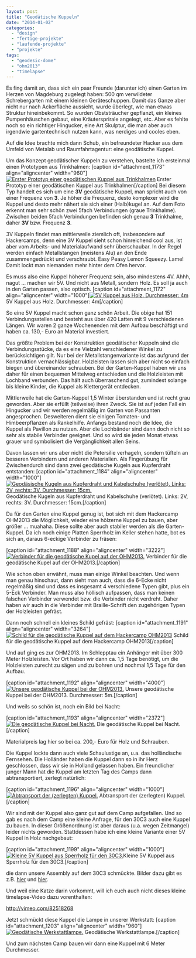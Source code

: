 ```yaml
---
layout: post
title: "Geodätische Kuppeln"
date: "2014-01-02"
categories: 
  - "design"
  - "fertige-projekte"
  - "laufende-projekte"
  - "projekte"
tags: 
  - "geodesic-dome"
  - "ohm2013"
  - "timelapse"
---
```


Es fing damit an, dass sich ein paar Freunde (darunter ich) einen Garten im Herzen von Magdeburg zugelegt haben: 500 qm verwildeter Schrebergarten mit einem kleinen Geräteschuppen. Damit das Ganze aber nicht nur nach Ackerfläche aussieht, wurde überlegt, wie man etwas Struktur hineinbekommt. So wurden Obststräucher gepflanzt, ein kleines Pumpenhäuschen gebaut, eine Kräutersprirale angelegt, etc. Aber es fehlte noch so ein richtiger Hingucker, eine Art Skulptur, die man aber auch irgendwie gartentechnisch nutzen kann, was nerdiges und cooles eben.

Auf die Idee brachte mich dann Schub, ein befreundeter Hacker aus dem Umfeld von Metalab und Raumfahrtagentur: eine geodätische Kuppel.

Um das Konzept geodätischer Kuppeln zu verstehen, bastelte ich ersteinmal einen Prototypen aus Trinkhalmen: [caption id="attachment_1173" align="aligncenter" width="960"][![Erster Prototyp einer geodätischen Kuppel aus Trinkhalmen](images/geodesicdome_poc1.jpg)](http://www.netz39.de/wp_Jq37/wp-content/uploads/2014/01/geodesicdome_poc1.jpg) Erster Prototyp einer geodätischen Kuppel aus Trinkhalmen[/caption] Bei diesem Typ handelt es sich um eine **3V** geodätische Kuppel, man spricht auch von einer Frequenz von **3**. Je höher die Frequenz, desto komplexer wird die Kuppel und desto mehr nähert sie sich einer (Halb)kugel an. Auf dem Foto erkennt man sehr schön zwei 5fach Verbindungen (graue Trinkhalme). Zwischen beiden 5fach Verbindungen befinden sich genau **3** Trinkhalme, daher **3V** bzw. Frequenz **3**.

3V Kuppeln findet man mittlerweile ziemlich oft, insbesondere auf Hackercamps, denn eine 3V Kuppel sieht schon hinreichend cool aus, ist aber vom Arbeits- und Materialaufwand sehr überschaubar. In der Regel werden einfach Metallstangen (meistens Alu) an den Ende zusammengedrückt und verschraubt. Easy Peasy Lemon Squeezy. Lame! Damit lockt man niemanden mehr hinter dem Ofen hervor.

Es muss also eine Kuppel höherer Frequenz sein, also mindestens 4V. Ahhh, nagut ... machen wir 5V. Und nicht aus Metall, sondern Holz. Es soll ja auch in den Garten passen, also optisch. [caption id="attachment_1172" align="aligncenter" width="1000"][![5V Kuppel aus Holz. Durchmesser: 4m](images/geodesicdome_garden.jpg)](http://www.netz39.de/wp_Jq37/wp-content/uploads/2014/01/geodesicdome_garden.jpg) 5V Kuppel aus Holz. Durchmesser: 4m[/caption]

So eine 5V Kuppel macht schon ganz schön Arbeit. Die obige hat 151 Verbindungsstellen und besteht aus über 420 Latten mit 9 verschiedenen Längen. Wir waren 2 ganze Wochenenden mit dem Aufbau beschäftigt und haben ca. 130,- Euro an Material investiert.

Das größte Problem bei der Konstruktion geodätischer Kuppeln sind die Verbindungsstücke, da es eine Vielzahl verschiedener Winkel zu berücksichtigen gilt. Nur bei der Metallstangenvariante ist das aufgrund der Konstruktion vernachlässigbar. Holzleisten lassen sich aber nicht so einfach biegen und übereinander schrauben. Bei der Garten-Kuppel haben wir uns daher für einen bequemen Mittelweg entschieden und die Holzleisten mit Lochband verbunden. Das hält auch überraschend gut, zumindest solange bis kleine Kinder, die Kuppel als Klettergerät entdecken.

Mittlerweile hat die Garten-Kuppel 1,5 Winter überstanden und ist recht grau geworden. Aber sie erfüllt (teilweise) ihren Zweck. Sie ist auf jeden Fall ein Hingucker und wir werden regelmäßig im Garten von Passanten angesprochen. Desweiteren dient sie einigen Tomaten- und Himbeerpflanzen als Rankelhilfe. Anfangs bestand noch die Idee, die Kuppel als Pavillon zu nutzen. Aber die Lochbänder sind dann doch nicht so sehr als stabile Verbinder geeignet. Und so wird sie jeden Monat etwas grauer und symbolisiert die Vergänglichkeit allen Seins.

Davon lassen wir uns aber nicht die Petersilie verhageln, sondern tüfteln an besseren Verbindern und anderen Materialien. Als Fingerübung für Zwischendurch sind dann zwei geodätische Kugeln aus Kupferdraht entstanden: [caption id="attachment_1184" align="aligncenter" width="1000"][![Geodäsische Kugeln aus Kupferdraht und Kabelschuhe (verlötet). Links: 2V, rechts: 3V. Durchmesser: 15cm.](images/geodesic_spheres.jpg)](http://www.netz39.de/wp_Jq37/wp-content/uploads/2014/01/geodesic_spheres.jpg) Geodätische Kugeln aus Kupferdraht und Kabelschuhe (verlötet). Links: 2V, rechts: 3V. Durchmesser: 15cm.[/caption]

Da für den Garten eine Kuppel genug ist, bot sich mit dem Hackercamp OHM2013 die Möglichkeit, wieder eine hölzerne Kuppel zu bauen, aber größer ... muahaha. Diese sollte aber auch stabiler werden als die Garten-Kuppel. Da ich noch einige Platten Sperrholz im Keller stehen hatte, bot es sich an, daraus 6-eckige Verbinder zu fräsen:

[caption id="attachment_1188" align="aligncenter" width="3222"][![Verbinder für die geodätische Kupel auf der OHM2013.](images/20130720-181449.jpg)](http://www.netz39.de/wp_Jq37/wp-content/uploads/2014/01/20130720-181449.jpg) Verbinder für die geodätische Kupel auf der OHM2013.[/caption]

Wie schon oben erwähnt, muss man einige Winkel beachten. Und wenn man genau hinschaut, dann sieht man auch, dass die 6-Ecke nicht regelmäßig sind und dass es insgesamt 4 verschiedene Typen gibt, plus ein 5-Eck Verbinder. Man muss also höllisch aufpassen, dass man keinen falschen Verbinder verwendet bzw. die Verbinder nicht verdreht. Daher haben wir auch in die Verbinder mit Braille-Schrift den zugehörigen Typen der Holzleisten gefräst.

Dann noch schnell ein kleines Schild gefräst: [caption id="attachment_1191" align="aligncenter" width="3264"][![Schild für die geodätische Kuppel auf dem Hackercamp OHM2013](images/20130724-190308.jpg)](http://www.netz39.de/wp_Jq37/wp-content/uploads/2014/01/20130724-190308.jpg) Schild für die geodätische Kuppel auf dem Hackercamp OHM2013[/caption]

Und auf ging es zur OHM2013. Im Schlepptau ein Anhänger mit über 300 Meter Holzleisten. Vor Ort haben wir dann ca. 1,5 Tage benötigt, um die Holzleisten zurecht zu sägen und zu bohren und nochmal 1,5 Tage für den Aufbau.

[caption id="attachment_1192" align="aligncenter" width="4000"][![Unsere geodätische Kuppel bei der OHM2013.](images/20130731-143710.jpg)](http://www.netz39.de/wp_Jq37/wp-content/uploads/2014/01/20130731-143710.jpg) Unsere geodätische Kuppel bei der OHM2013. Durchmesser: 5m.[/caption]

Und weils so schön ist, noch ein Bild bei Nacht:

[caption id="attachment_1193" align="aligncenter" width="2372"][![Die geodätische Kuppel bei Nacht.](images/20130731-220605.jpg)](http://www.netz39.de/wp_Jq37/wp-content/uploads/2014/01/20130731-220605.jpg) Die geodätische Kuppel bei Nacht.[/caption]

Materialpreis lag hier so bei ca. 200,- Euro für Holz und Schrauben.

Die Kuppel lockte dann auch viele Schaulustige an, u.a. das holländische Fernsehen. Die Holländer haben die Kuppel dann so in ihr Herz geschlossen, dass wir sie in Holland gelassen haben. Ein freundlicher junger Mann hat die Kuppel am letzten Tag des Camps dann abtransportiert, zerlegt natürlich:

[caption id="attachment_1196" align="aligncenter" width="1000"][![Abtransport der (zerlegten) Kuppel.](images/20130804-111752.jpg)](http://www.netz39.de/wp_Jq37/wp-content/uploads/2014/01/20130804-111752.jpg) Abtransport der (zerlegten) Kuppel.[/caption]

Wir sind mit der Kuppel also ganz gut auf dem Camp aufgefallen. Und so gab es nach dem Camp eine kleine Anfrage, für den 30C3 auch eine Kuppel zu bauen. In dieser Größenordnung ist aber daraus (u.a. wegen Zeitmangel) leider nichts geworden. Stattdessen habe ich eine kleine Variante einer 5V Kuppel in Holz nachgebaut:

[caption id="attachment_1199" align="aligncenter" width="1000"][![Kleine 5V Kuppel aus Sperrholz für den 30C3.](images/IMG_20131222_190226453.jpg)](http://www.netz39.de/wp_Jq37/wp-content/uploads/2014/01/IMG_20131222_190226453.jpg)Kleine 5V Kuppel aus Sperrholz für den 30C3.[/caption]

die dann unsere Assembly auf dem 30C3 schmückte. Bilder dazu gibt es z.B. [hier](https://twitter.com/netz39/status/416548033376313345) und [hier](https://twitter.com/netz39/status/417655148673245184).

Und weil eine Katze darin vorkommt, will ich euch auch nicht dieses kleine timelapse-Video dazu vorenthalten:

http://vimeo.com/82518268

[](http://vimeo.com/82518268 "Vimeo Link")

Jetzt schmückt diese Kuppel die Lampe in unserer Werkstatt: [caption id="attachment_1203" align="aligncenter" width="960"][![Geodätische Werkstattlampe.](images/6990_5434_960.jpeg)](http://www.netz39.de/wp_Jq37/wp-content/uploads/2014/01/6990_5434_960.jpeg) Geodätische Werkstattlampe.[/caption]

Und zum nächsten Camp bauen wir dann eine Kuppel mit 6 Meter Durchmesser.
